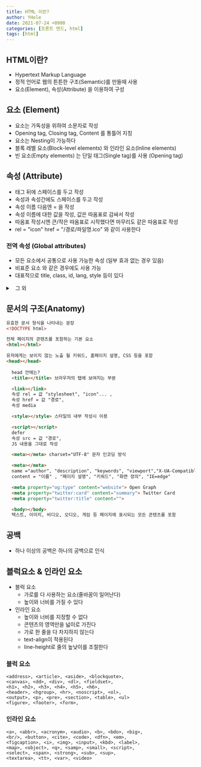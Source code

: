 ```yaml
---
title: HTML 이란?
author: YHole
date: 2021-07-24 +0900
categories: [프론트 엔드, html]
tags: [html]
---
```


## HTML이란?

- Hypertext Markup Language
- 정적 언어로 웹의 튼튼한 구조(Semantic)를 만들때 사용
- 요소(Element), 속성(Attribute) 을 이용하여 구성

## 요소 (Element)

- 요소는 가독성을 위하여 소문자로 작성
- Opening tag, Closing tag, Content 를 통틀어 지칭
- 요소는 Nesting이 가능하다
- 블록 레벨 요소(Block-level elements) 와 인라인 요소(Inline elements)
- 빈 요소(Empty elements) 는 단일 태그(Single tag)를 사용 (Opening tag)

## 속성 (Attribute)

- 태그 뒤에 스페이스를 두고 작성
- 속성과 속성간에도 스페이스를 두고 작성
- 속성 이름 다음엔 = 을 작성
- 속성 이름에 대한 값을 작성, 값은 따옴표로 감싸서 작성
- 따옴표 작성시엔 큰/작은 따옴표로 시작했다면 마무리도 같은 따옴표로 작성
- rel = "icon" href = "/경로/파일명.ico" 와 같이 사용한다

### 전역 속성 (Global attributes)

- 모든 요소에서 공통으로 사용 가능한 속성 (일부 효과 없는 경우 있음)
- 비표준 요소 <foo> 와 같은 경우에도 사용 가능
- 대표적으로 title, class, id, lang, style 등이 있다  
<details style='margin-bottom:8px;'>
  <summary>
    그 외
  </summary>
  <ul style='list-style:none;padding-left:28px;'>
    <li>accesskey, contenteditable, data- *,</li>
    <li>dir, draggable, dropzone, hidden, tabindex 등</li>
  </ul>
</details>

## 문서의 구조(Anatomy)
```html
유효한 문서 형식을 나타내는 문장
<!DOCTYPE html>

전체 페이지의 콘텐츠를 포함하는 기본 요소
<html></html>

유저에게는 보이지 않는 노출 될 키워드, 홈페이지 설명, CSS 등을 포함
<head></head>
  
  head 안에는?
  <title></title> 브라우저의 탭에 보여지는 부분

  <link></link> 
  속성 rel = 값 "stylesheet", "icon"... , 
  속성 href = 값 "경로", 
  속성 media

  <style></style> 스타일의 내부 작성시 이용

  <script></script> 
  defer 
  속성 src = 값 "경로", 
  JS 내용을 그대로 작성

  <meta></meta> charset="UTF-8" 문자 인코딩 방식

  <meta></meta> 
  name ="author", "description", "keywords", "viewport","X-UA-Compatible"
  content = "이름" , "페이지 설명", "키워드", "화면 정의", "IE=edge"

  <meta property="og:type" content="website"> Open Graph
  <meta property="twitter:card" content="summary"> Twitter Card
  <meta property="twitter:title" content="">

  <body></body>
  텍스트, 이미지, 비디오, 오디오, 게임 등 페이지에 표시되는 모든 콘텐츠를 포함
```

## 공백

- 하나 이상의 공백은 하나의 공백으로 인식

## 블럭요소 & 인라인 요소

- 블럭 요소
  - 가로를 다 사용하는 요소(줄바꿈이 일어난다)
  - 높이와 너비를 가질 수 있다
- 인라인 요소
  - 높이와 너비를 지정할 수 없다
  - 콘텐츠의 영역만을 넓이로 가진다
  - 가로 한 줄을 다 차지하지 않는다
  - text-align이 적용된다
  - line-height로 줄의 높낮이를 조절한다

### 블럭 요소
```
<address>, <article>, <aside>, <blockquote>, 
<canvas>, <dd>, <div>, <dl>, <fieldset>,  
<h1>, <h2>, <h3>, <h4>, <h5>, <h6>, 
<header>, <hgroup>, <hr>, <noscript>, <ol>, 
<output>, <p>, <pre>, <section>, <table>, <ul>
<figure>, <footer>, <form>, 
```

### 인라인 요소
```
<a>, <abbr>, <acronym>, <audio>, <b>, <bdo>, <big>,
<br/>, <button>, <cite>, <code>, <dfn>, <em>, 
<figcaption>, <i>, <img>, <input>, <kbd>, <label>, 
<map>, <object>, <q>, <samp>, <small>, <script>, 
<select>, <span>, <strong>, <sub>, <sup>, 
<textarea>, <tt>, <var>, <video>
```
